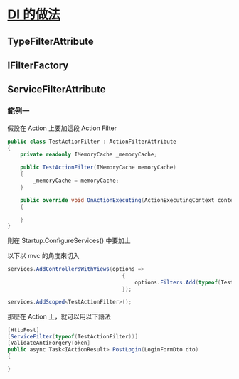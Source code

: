 # [DI 的做法](https://docs.microsoft.com/en-us/aspnet/core/mvc/controllers/filters#dependency-injection)

## TypeFilterAttribute

## IFilterFactory

## ServiceFilterAttribute

### 範例一

假設在 Action 上要加這段 Action Filter

```csharp
public class TestActionFilter : ActionFilterAttribute
{
    private readonly IMemoryCache _memoryCache;

    public TestActionFilter(IMemoryCache memoryCache)
    {
        _memoryCache = memoryCache;
    }

    public override void OnActionExecuting(ActionExecutingContext context)
    {

    }
}

```

則在 Startup.ConfigureServices() 中要加上

以下以 mvc 的角度來切入

```csharp
services.AddControllersWithViews(options =>
                                    {
                                        options.Filters.Add(typeof(TestActionFilter));
                                    });

services.AddScoped<TestActionFilter>();

```

那麼在 Action 上，就可以用以下語法

```csharp
[HttpPost]
[ServiceFilter(typeof(TestActionFilter))]
[ValidateAntiForgeryToken]
public async Task<IActionResult> PostLogin(LoginFormDto dto)
{

}
```
